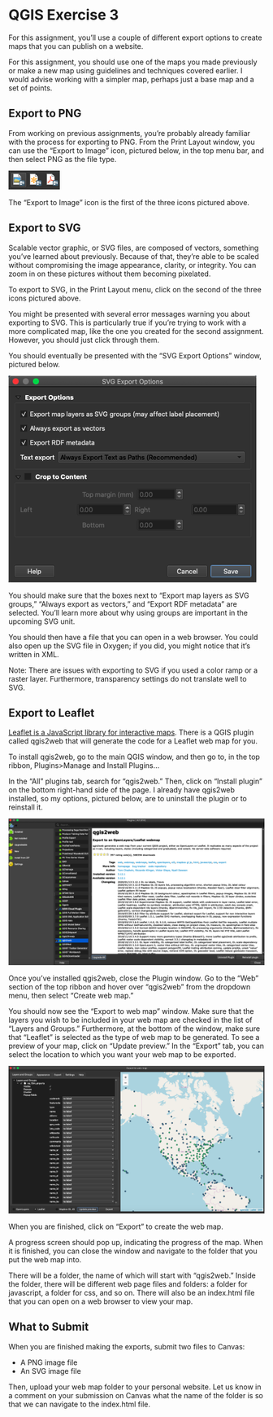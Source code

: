 # QGIS Exercise 3
For this assignment, you’ll use a couple of different export options to create maps that you can publish on a website. 

For this assignment, you should use one of the maps you made previously or make a new map using guidelines and techniques covered earlier. I would advise working with a simpler map, perhaps just a base map and a set of points. 

## Export to PNG 
From working on previous assignments, you’re probably already familiar with the process for exporting to PNG. From the Print Layout window, you can use the “Export to Image” icon, pictured below, in the top menu bar, and then select PNG as the file type. 

![](qgis_3/Screen%20Shot%202020-03-24%20at%202.21.23%20PM.png)

The “Export to Image” icon is the first of the three icons pictured above. 

## Export to SVG 
Scalable vector graphic, or SVG files, are composed of vectors, something you’ve learned about previously. Because of that, they’re able to be scaled without compromising the image appearance, clarity, or integrity. You can zoom in on these pictures without them becoming pixelated. 

To export to SVG, in the Print Layout menu, click on the second of the three icons pictured above. 

You might be presented with several error messages warning you about exporting to SVG. This is particularly true if you’re trying to work with a more complicated map, like the one you created for the second assignment. However, you should just click through them. 

You should eventually be presented with the “SVG Export Options” window, pictured below. 

![](qgis_3/Screen%20Shot%202020-03-24%20at%202.25.19%20PM.png)

You should make sure that the boxes next to “Export map layers as SVG groups,” “Always export as vectors,” and “Export RDF metadata” are selected. You’ll learn more about why using groups are important in the upcoming SVG unit. 

You should then have a file that you can open in a web browser. You could also open up the SVG file in Oxygen; if you did, you might notice that it’s written in XML. 

Note: There are issues with exporting to SVG if you used a color ramp or a raster layer. Furthermore, transparency settings do not translate well to SVG. 

## Export to Leaflet 
[Leaflet is a JavaScript library for interactive maps](https://leafletjs.com). There is a QGIS plugin called qgis2web that will generate the code for a Leaflet web map for you. 

To install qgis2web, go to the main QGIS window, and then go to, in the top ribbon, Plugins>Manage and Install Plugins… 

In the “All” plugins tab, search for “qgis2web.” Then, click on “Install plugin” on the bottom right-hand side of the page. I already have qgis2web installed, so my options, pictured below, are to uninstall the plugin or to reinstall it. 

![](qgis_3/Screen%20Shot%202020-03-24%20at%202.32.38%20PM.png)

Once you’ve installed qgis2web, close the Plugin window. Go to the “Web” section of the top ribbon and hover over “qgis2web” from the dropdown menu, then select “Create web map.” 

You should now see the “Export to web map” window. Make sure that the layers you wish to be included in your web map are checked in the list of “Layers and Groups.” Furthermore, at the bottom of the window, make sure that “Leaflet” is selected as the type of web map to be generated. To see a preview of your map, click on “Update preview.” In the “Export” tab, you can select the location to which you want your web map to be exported. 

![](qgis_3/Screen%20Shot%202020-03-24%20at%202.58.55%20PM.png)

When you are finished, click on “Export” to create the web map. 

A progress screen should pop up, indicating the progress of the map. When it is finished, you can close the window and navigate to the folder that you put the web map into. 

There will be a folder, the name of which will start with “qgis2web.” Inside the folder, there will be different web page files and folders: a folder for javascript, a folder for css, and so on. There will also be an index.html file that you can open on a web browser to view your map. 

## What to Submit 
When you are finished making the exports, submit two files to Canvas: 
* A PNG image file 
* An SVG image file 

Then, upload your web map folder to your personal website. Let us know in a comment on your submission on Canvas what the name of the folder is so that we can navigate to the index.html file. 